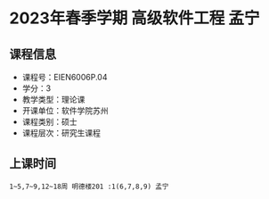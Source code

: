# 2023年春季学期 高级软件工程 孟宁






## 课程信息

- 课程号：EIEN6006P.04
- 学分：3
- 教学类型：理论课
- 开课单位：软件学院苏州
- 课程类别：硕士
- 课程层次：研究生课程

## 上课时间

```
1~5,7~9,12~18周 明德楼201 :1(6,7,8,9) 孟宁
```

